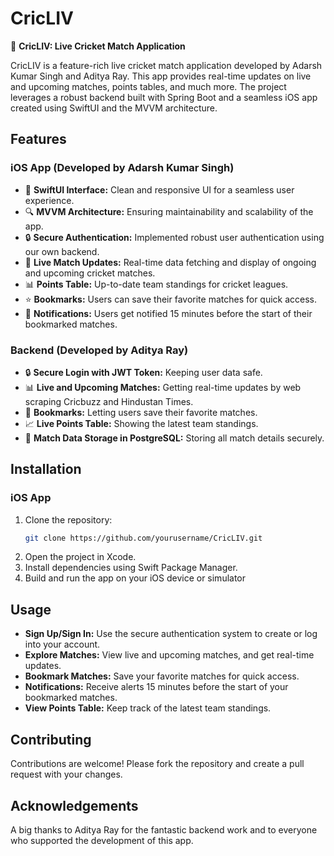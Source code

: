 # CricLIV

🚀 **CricLIV: Live Cricket Match Application**

CricLIV is a feature-rich live cricket match application developed by Adarsh Kumar Singh and Aditya Ray. This app provides real-time updates on live and upcoming matches, points tables, and much more. The project leverages a robust backend built with Spring Boot and a seamless iOS app created using SwiftUI and the MVVM architecture.

## **Features**

### **iOS App (Developed by Adarsh Kumar Singh)**
- 📱 **SwiftUI Interface:** Clean and responsive UI for a seamless user experience.
- 🔍 **MVVM Architecture:** Ensuring maintainability and scalability of the app.
- 🔒 **Secure Authentication:** Implemented robust user authentication using our own backend.
- 🏏 **Live Match Updates:** Real-time data fetching and display of ongoing and upcoming cricket matches.
- 📊 **Points Table:** Up-to-date team standings for cricket leagues.
- ⭐️ **Bookmarks:** Users can save their favorite matches for quick access.
- 🔔 **Notifications:** Users get notified 15 minutes before the start of their bookmarked matches.

### **Backend (Developed by Aditya Ray)**
- 🔒 **Secure Login with JWT Token:** Keeping user data safe.
- 📊 **Live and Upcoming Matches:** Getting real-time updates by web scraping Cricbuzz and Hindustan Times.
- 🔖 **Bookmarks:** Letting users save their favorite matches.
- 📈 **Live Points Table:** Showing the latest team standings.
- 💾 **Match Data Storage in PostgreSQL:** Storing all match details securely.

## **Installation**

### **iOS App**
1. Clone the repository:
   ```bash
   git clone https://github.com/yourusername/CricLIV.git

2. Open the project in Xcode.
3. Install dependencies using Swift Package Manager.
4. Build and run the app on your iOS device or simulator


## **Usage**

- **Sign Up/Sign In:** Use the secure authentication system to create or log into your account.
- **Explore Matches:** View live and upcoming matches, and get real-time updates.
- **Bookmark Matches:** Save your favorite matches for quick access.
- **Notifications:** Receive alerts 15 minutes before the start of your bookmarked matches.
- **View Points Table:** Keep track of the latest team standings.

## **Contributing**

Contributions are welcome! Please fork the repository and create a pull request with your changes.


## **Acknowledgements**
A big thanks to Aditya Ray for the fantastic backend work and to everyone who supported the development of this app.
